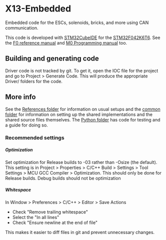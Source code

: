 # X13-Embedded

Embedded code for the ESCs, solenoids, bricks, and more using CAN communication.

This code is developed with [STM32CubeIDE](https://www.st.com/en/development-tools/stm32cubeide.html)
for the [STM32F042K6T6](https://www.st.com/content/ccc/resource/technical/document/datasheet/52/ad/d0/80/e6/be/40/ad/DM00105814.pdf/files/DM00105814.pdf/jcr:content/translations/en.DM00105814.pdf).
See the [F0 reference manual](https://www.st.com/resource/en/reference_manual/dm00031936-stm32f0x1stm32f0x2stm32f0x8-advanced-armbased-32bit-mcus-stmicroelectronics.pdf)
and [M0 Programming manual](https://www.st.com/resource/en/programming_manual/pm0215-stm32f0xxx-cortexm0-programming-manual-stmicroelectronics.pdf) too.


## Building and generating code
Driver code is not tracked by git. To get it, open the IOC file for the project
and go to Project > Generate Code. This will produce the appropriate Driver/ folders
for the code.

## More info
See the [References folder](References) for information on usual setups and
the [common folder](common) for information on setting up the shared implementations
and the shared source files themselves. The [Python folder](Python) has code for testing
and a guide for doing so.


### Recommended settings
##### Optimization
Set optimization for Release builds to -03 rather than -Osize (the default). This setting is in
Project > Properties > C/C++ Build > Settings > Tool Settings > MCU GCC Compiler > Optimization.
This should only be done for Release builds. Debug builds should not be optimization

##### Whitespace
In Window > Preferences > C/C++ > Editor > Save Actions
* Check "Remove trailing whitespace"
* Select the "In all lines"
* Check "Ensure newline at the end of file"

This makes it easier to diff files in git and prevent unnecessary changes.
